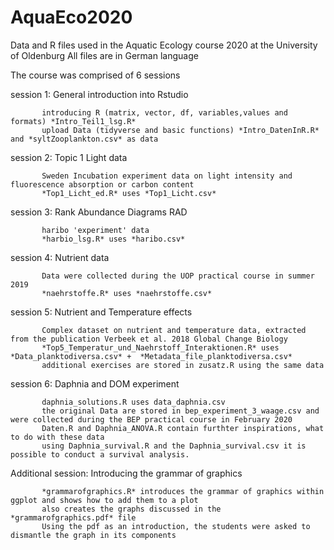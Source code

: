 # AquaEco2020
Data and R files used in the Aquatic Ecology course 2020 at the University of Oldenburg
All files are in German language

The course was comprised of 6 sessions

session 1: General introduction into Rstudio
           
           introducing R (matrix, vector, df, variables,values and formats) *Intro_Teil1_lsg.R*
           upload Data (tidyverse and basic functions) *Intro_DatenInR.R* and *syltZooplankton.csv* as data

session 2: Topic 1 Light data 
           
           Sweden Incubation experiment data on light intensity and fluorescence absorption or carbon content 
           *Top1_Licht_ed.R* uses *Top1_Licht.csv*

session 3: Rank Abundance Diagrams RAD
           
           haribo 'experiment' data 
           *harbio_lsg.R* uses *haribo.csv*
           
session 4: Nutrient data
           
           Data were collected during the UOP practical course in summer 2019
           *naehrstoffe.R* uses *naehrstoffe.csv*
           
session 5: Nutrient and Temperature effects 
           
           Complex dataset on nutrient and temperature data, extracted from the publication Verbeek et al. 2018 Global Change Biology
           *Top5_Temperatur_und_Naehrstoff_Interaktionen.R* uses *Data_planktodiversa.csv* +  *Metadata_file_planktodiversa.csv* 
           additional exercises are stored in zusatz.R using the same data

session 6: Daphnia and DOM experiment
           
           daphnia_solutions.R uses data_daphnia.csv 
           the original Data are stored in bep_experiment_3_waage.csv and were collected during the BEP practical course in February 2020
           Daten.R and Daphnia_ANOVA.R contain furthter inspirations, what to do with these data
           using Daphnia_survival.R and the Daphnia_survival.csv it is possible to conduct a survival analysis.
           
Additional session: Introducing the grammar of graphics 
           
           *grammarofgraphics.R* introduces the grammar of graphics within ggplot and shows how to add them to a plot
           also creates the graphs discussed in the *grammarofgraphics.pdf* file 
           Using the pdf as an introduction, the students were asked to dismantle the graph in its components 
